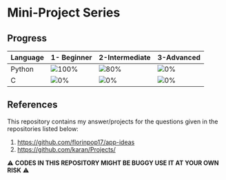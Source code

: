 # Mini-Project Series

## Progress

|Language|1- Beginner| 2-Intermediate | 3-Advanced |
|----------| ---------- | ---------- |---------- |
|Python| ![100%](https://progress-bar.dev/100) | ![80%](https://progress-bar.dev/80)| ![0%](https://progress-bar.dev/0)|
|C| ![0%](https://progress-bar.dev/0) | ![0%](https://progress-bar.dev/0) |![0%](https://progress-bar.dev/0)|


## References
This repository contains my answer/projects for the questions given in the repositories listed below:
1. https://github.com/florinpop17/app-ideas
2. https://github.com/karan/Projects/


:warning: **CODES IN THIS REPOSITORY MIGHT BE BUGGY USE IT AT YOUR OWN RISK** :warning:
